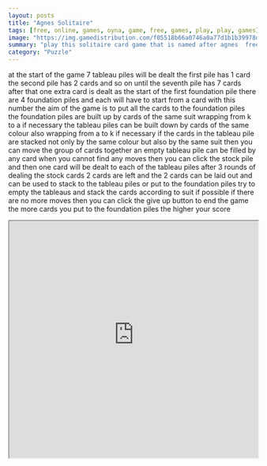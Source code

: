 ```yaml
---
layout: posts
title: "Agnes Solitaire"
tags: [free, online, games, oyna, game, free, games, play, play, games]
image: "https://img.gamedistribution.com/f05518b66a0746a0a77d1b1b39978d06.jpg"
summary: "play this solitaire card game that is named after agnes  free online games oyna game free games play play games"
category: "Puzzle"
---
```


at the start of the game 7 tableau piles will be dealt the first pile has 1 card the second pile has 2 cards and so on until the seventh pile has 7 cards after that one extra card is dealt as the start of the first foundation pile there are 4 foundation piles and each will have to start from a card with this number the aim of the game is to put all the cards to the foundation piles the foundation piles are built up by cards of the same suit wrapping from k to a if necessary the tableau piles can be built down by cards of the same colour also wrapping from a to k if necessary if the cards in the tableau pile are stacked not only by the same colour but also by the same suit then you can move the group of cards together an empty tableau pile can be filled by any card when you cannot find any moves then you can click the stock pile and then one card will be dealt to each of the tableau piles after 3 rounds of dealing the stock cards 2 cards are left and the 2 cards can be laid out and can be used to stack to the tableau piles or put to the foundation piles try to empty the tableaus and stack the cards according to suit if possible if there are no more moves then you can click the give up button to end the game the more cards you put to the foundation piles the higher your score

<iframe width="100%" height="480px;" src="https://html5.gamedistribution.com/f05518b66a0746a0a77d1b1b39978d06/"></iframe>